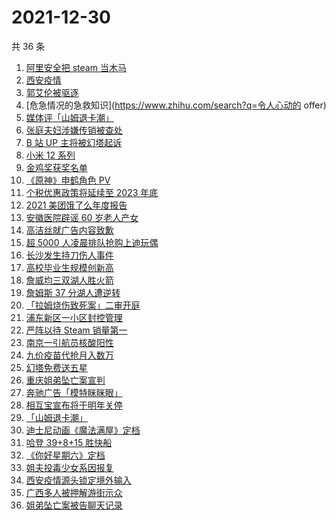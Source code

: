 # 2021-12-30

共 36 条

<!-- BEGIN -->
<!-- 最后更新时间 Thu Dec 30 2021 21:21:42 GMT+0800 (China Standard Time) -->

1. [阿里安全把 steam 当木马](https://www.zhihu.com/search?q=steam)
1. [西安疫情](https://www.zhihu.com/search?q=西安疫情)
1. [郭艾伦被驱逐](https://www.zhihu.com/search?q=郭艾伦被驱逐)
1. [危急情况的急救知识](https://www.zhihu.com/search?q=令人心动的 offer)
1. [媒体评「山姆退卡潮」](https://www.zhihu.com/search?q=山姆退卡潮)
1. [张庭夫妇涉嫌传销被查处](https://www.zhihu.com/search?q=张庭)
1. [B 站 UP 主将被幻塔起诉](https://www.zhihu.com/search?q=幻塔)
1. [小米 12 系列](https://www.zhihu.com/search?q=小米12)
1. [金鸡奖获奖名单](https://www.zhihu.com/search?q=金鸡奖)
1. [《原神》申鹤角色 PV](https://www.zhihu.com/search?q=原神)
1. [个税优惠政策将延续至 2023 年底](https://www.zhihu.com/search?q=个人所得税优惠政策)
1. [2021 美团饿了么年度报告](https://www.zhihu.com/search?q=美团年度报告)
1. [安徽医院辟谣 60 岁老人产女](https://www.zhihu.com/search?q=安徽医院辟谣)
1. [高洁丝就广告内容致歉](https://www.zhihu.com/search?q=高洁丝)
1. [超 5000 人凌晨排队抢购上迪玩偶](https://www.zhihu.com/search?q=上海迪士尼)
1. [长沙发生持刀伤人事件](https://www.zhihu.com/search?q=长沙持刀伤人)
1. [高校毕业生规模创新高](https://www.zhihu.com/search?q=高校毕业生规模)
1. [詹威均三双湖人胜火箭](https://www.zhihu.com/search?q=湖人)
1. [詹姆斯 37 分湖人遭逆转](https://www.zhihu.com/search?q=詹姆斯)
1. [「拉姆烧伤致死案」二审开庭](https://www.zhihu.com/search?q=女主播拉姆)
1. [浦东新区一小区封控管理](https://www.zhihu.com/search?q=上海小区封控)
1. [严阵以待 Steam 销量第一](https://www.zhihu.com/search?q=严阵以待)
1. [南京一引航员核酸阳性](https://www.zhihu.com/search?q=南京疫情)
1. [九价疫苗代抢月入数万](https://www.zhihu.com/search?q=九价代抢)
1. [幻塔免费送五星](https://www.zhihu.com/search?q=幻塔送五星)
1. [重庆姐弟坠亡案宣判](https://www.zhihu.com/search?q=重庆姐弟坠亡案)
1. [奔驰广告「模特眯眯眼」](https://www.zhihu.com/search?q=奔驰广告模特)
1. [相互宝宣布将于明年关停](https://www.zhihu.com/search?q=相互宝)
1. [「山姆退卡潮」](https://www.zhihu.com/search?q=山姆退卡)
1. [迪士尼动画《魔法满屋》定档](https://www.zhihu.com/search?q=魔法满屋)
1. [哈登 39+8+15 胜快船](https://www.zhihu.com/search?q=篮网)
1. [《你好星期六》定档](https://www.zhihu.com/search?q=你好星期六)
1. [姐夫投毒少女系因报复](https://www.zhihu.com/search?q=姐夫投毒)
1. [西安疫情源头锁定境外输入](https://www.zhihu.com/search?q=西安疫情源头)
1. [广西多人被押解游街示众](https://www.zhihu.com/search?q=广西游街示众)
1. [姐弟坠亡案被告聊天记录](https://www.zhihu.com/search?q=姐弟坠亡案)

<!-- END -->
